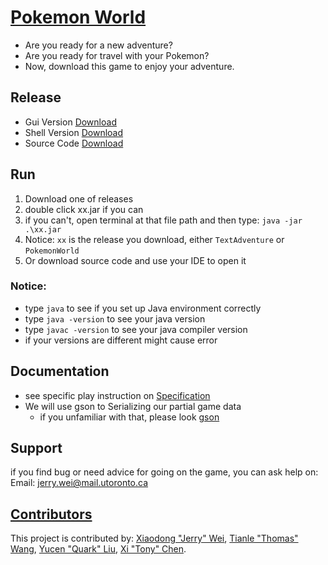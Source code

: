 # [Pokemon World](https://github.com/CSC207-UofT/course-project-jerry-text-adventure)

- Are you ready for a new adventure?
- Are you ready for travel with your Pokemon?
- Now, download this game to enjoy your adventure.

## Release

- Gui
  Version [Download](https://github.com/CSC207-UofT/course-project-jerry-text-adventure/releases/download/TextAdventure/TextAdventure.zip)
- Shell
  Version [Download](https://github.com/CSC207-UofT/course-project-jerry-text-adventure/releases/download/PokemonWorld/PokemonWorld.zip)
- Source Code [Download](https://github.com/CSC207-UofT/course-project-jerry-text-adventure/archive/refs/heads/main.zip)

## Run

1. Download one of releases
2. double click xx.jar if you can
3. if you can't, open terminal at that file path and then type: `java -jar .\xx.jar`
4. Notice: `xx` is the release you download, either `TextAdventure` or `PokemonWorld`
5. Or download source code and use your IDE to open it

### Notice:

- type `java` to see if you set up Java environment correctly
- type `java -version` to see your java version
- type `javac -version` to see your java compiler version
- if your versions are different might cause error

## Documentation

- see specific play instruction
  on [Specification](https://github.com/CSC207-UofT/course-project-jerry-text-adventure/blob/main/phase2/specification.md)
- We will use gson to Serializing our partial game data
    - if you unfamiliar with that, please look [gson](https://github.com/google/gson)

## Support

if you find bug or need advice for going on the game, you can ask help on:
Email: jerry.wei@mail.utoronto.ca

## [Contributors](https://github.com/CSC207-UofT/course-project-jerry-text-adventure/graphs/contributors)

This project is contributed by:
[Xiaodong "Jerry" Wei](https://github.com/jerryweixd),
[Tianle "Thomas" Wang](https://github.com/Yorafa),
[Yucen "Quark" Liu](https://github.com/Yucen-Liu),
[Xi "Tony" Chen](https://github.com/TonyXiChen).



